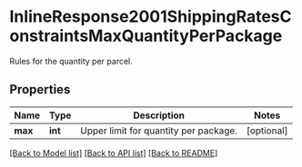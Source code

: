 # InlineResponse2001ShippingRatesConstraintsMaxQuantityPerPackage

Rules for the quantity per parcel.
## Properties
Name | Type | Description | Notes
------------ | ------------- | ------------- | -------------
**max** | **int** | Upper limit for quantity per package. | [optional] 

[[Back to Model list]](../README.md#documentation-for-models) [[Back to API list]](../README.md#documentation-for-api-endpoints) [[Back to README]](../README.md)


